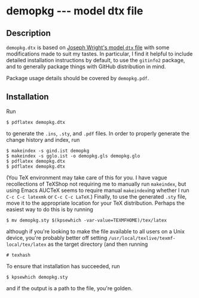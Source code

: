 # demopkg --- model dtx file

## Description
`demopkg.dtx` is based on [Joseph Wright's model `dtx`
file](http://www.texdev.net/2009/10/06/a-model-dtx-file/) with some
modifications made to suit my tastes. In particular, I find it helpful to
include detailed installation instructions by default, to use the `gitinfo2`
package, and to generally package things with GitHub distribution in mind.

Package usage details should be covered by `demopkg.pdf`.

## Installation
Run

```
$ pdflatex demopkg.dtx
```
to generate the `.ins`, `.sty`, and `.pdf` files. In order to properly generate
the change history and index, run
```
$ makeindex -s gind.ist demopkg
$ makeindex -s gglo.ist -o demopkg.gls demopkg.glo
$ pdflatex demopkg.dtx
$ pdflatex demopkg.dtx
```
(You TeX environment may take care of this for you. I have vague recollections
of TeXShop not requiring me to manually run `makeindex`, but using Emacs AUCTeX
seems to require manual `makeindex`ing whether I run `C-c C-c latexmk` or `C-c
C-c LaTeX`.)
Finally, to use the generated `.sty` file, move it to the appropriate location
for your TeX distribution. Perhaps the easiest way to do this is by running
```
$ mv demopkg.sty $(kpsewhich -var-value=TEXMFHOME)/tex/latex
```
although if you're looking to make the file available to all users on a Unix
device, you're probably better off setting
`/usr/local/texlive/texmf-local/tex/latex` as the target directory (and then
running
```
# texhash
```
To ensure that installation has succeeded, run
```
$ kpsewhich demopkg.sty
```

and if the output is a path to the file, you're golden.
